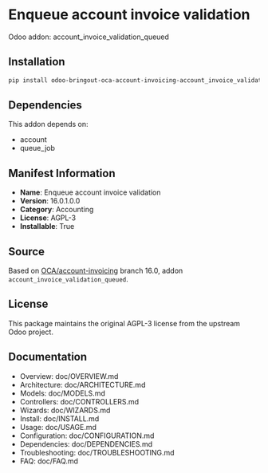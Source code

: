 # Enqueue account invoice validation

Odoo addon: account_invoice_validation_queued

## Installation

```bash
pip install odoo-bringout-oca-account-invoicing-account_invoice_validation_queued
```

## Dependencies

This addon depends on:
- account
- queue_job

## Manifest Information

- **Name**: Enqueue account invoice validation
- **Version**: 16.0.1.0.0
- **Category**: Accounting
- **License**: AGPL-3
- **Installable**: True

## Source

Based on [OCA/account-invoicing](https://github.com/OCA/account-invoicing) branch 16.0, addon `account_invoice_validation_queued`.

## License

This package maintains the original AGPL-3 license from the upstream Odoo project.

## Documentation

- Overview: doc/OVERVIEW.md
- Architecture: doc/ARCHITECTURE.md
- Models: doc/MODELS.md
- Controllers: doc/CONTROLLERS.md
- Wizards: doc/WIZARDS.md
- Install: doc/INSTALL.md
- Usage: doc/USAGE.md
- Configuration: doc/CONFIGURATION.md
- Dependencies: doc/DEPENDENCIES.md
- Troubleshooting: doc/TROUBLESHOOTING.md
- FAQ: doc/FAQ.md
